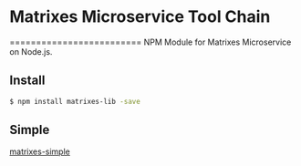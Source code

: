 # Matrixes Microservice Tool Chain
=========================
NPM Module for Matrixes Microservice on Node.js.

## Install

```bash
$ npm install matrixes-lib -save
```

## Simple

[matrixes-simple](https://github.com/niklaus0823/matrixes-simple)